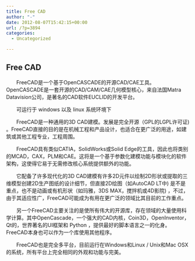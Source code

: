 ```yaml
---
title: Free CAD
author: "-"
date: 2012-08-07T15:42:15+00:00
url: /?p=3894
categories:
  - Uncategorized

---
```

## Free CAD
　　FreeCAD是一个基于OpenCASCADE的开源CAD/CAE工具。 OpenCASCADE是一套开源的CAD/CAM/CAE几何模型核心，来自法国Matra Datavision公司，是著名的CAD软件EUCLID的开发平台。
  
　　可运行于 windows 以及 linux 系统环境下
  
　　FreeCAD是一种通用的3D CAD建模。发展是完全开源（GPL的LGPL许可证) 。FreeCAD直接的目的是在机械工程和产品设计，也适合在更广泛的用途，如建筑或其他工程专业，工程周围。
  
　　FreeCAD具有类似CATIA，SolidWorks或Solid Edge的工具，因此也将类别的MCAD，CAX，PLM和CAE。这将是一个基于参数化建模功能与模块化的软件架构，这使得它易于无需修改核心系统提供额外的功能。
  
　　它配备了许多现代化的3D CAD建模有许多2D元件以绘制2D形状或提取的三维模型创建2D生产图纸的设计细节，但直接2D绘图（如AutoCAD LT中) 是不是重点，也不是动画或有机形状（如玛雅，3DS MAX，搅拌机或4D影院) ，不过，由于其适应性广，FreeCAD可能成为有用在更广泛的领域比其目前的工作重点。
  
　　另一个FreeCAD主要关注的是使所有伟大的开源库，存在领域的大量使用科学计算。其中OpenCascade，一个强大的CAD内核，Coin3D，OpenInventor，Qt的，世界著名的UI框架和 Python ，提供最好的脚本语言之一的化身。FreeCAD本身也可以作为一个库使用其他程序。
  
　　FreeCAD也是完全多平台，目前运行在Windows和Linux / Unix和Mac OSX的系统，所有平台上完全相同的外观和功能与完美。